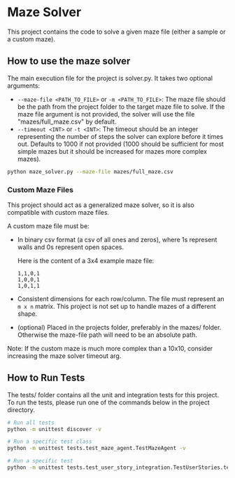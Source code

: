 # Maze Solver

This project contains the code to solve a given maze file (either a sample or a custom maze).

## How to use the maze solver

The main execution file for the project is solver.py. It takes two optional
arguments:

- `--maze-file <PATH_TO_FILE>` or `-m <PATH_TO_FILE>`: The maze file should be
    the path from the project folder to the target maze file to solve. If the 
    maze file argument is not provided, the solver will use the file
    "mazes/full_maze.csv" by default.
- `--timeout <INT>` or `-t <INT>`: The timeout should be an integer
    representing the number of steps the solver can explore before it times
    out. Defaults to 1000 if not provided (1000 should be sufficient for most
    simple mazes but it should be increased for mazes more complex mazes).

```bash
python maze_solver.py --maze-file mazes/full_maze.csv
```

### Custom Maze Files

This project should act as a generalized maze solver, so it is also compatible
with custom maze files.


A custom maze file must be:
- In binary csv format (a csv of all ones and zeros), where 1s represent walls
  and 0s represent open spaces.
    
    Here is the content of a 3x4 example maze file:
    ```
    1,1,0,1
    1,0,0,1
    1,0,1,1
    ```
- Consistent dimensions for each row/column. The file must represent an `m x n`
  matrix. This project is not set up to handle mazes of a different shape.
- (optional) Placed in the projects folder, preferably in the mazes/ folder.
  Otherwise the maze-file path will need to be an absolute path.

Note: If the custom maze is much more complex than a 10x10, consider increasing the maze solver timeout arg.


## How to Run Tests

The tests/ folder contains all the unit and integration tests for this project.
To run the tests, please run one of the commands below in the project directory.

```bash
# Run all tests
python -m unittest discover -v

# Run a specific test class
python -m unittest tests.test_maze_agent.TestMazeAgent -v

# Run a specific test
python -m unittest tests.test_user_story_integration.TestUserStories.test_full_maze
```